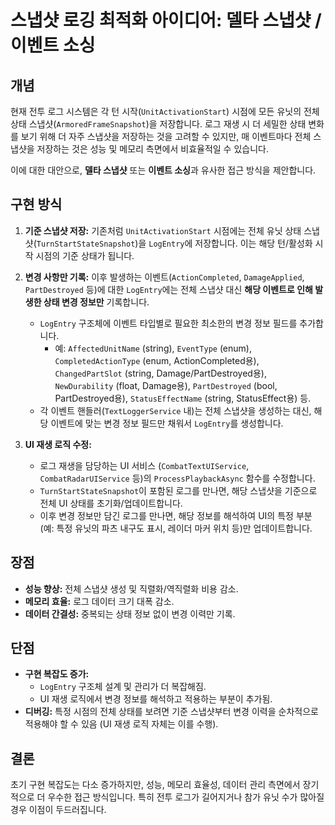 # 스냅샷 로깅 최적화 아이디어: 델타 스냅샷 / 이벤트 소싱

## 개념

현재 전투 로그 시스템은 각 턴 시작(`UnitActivationStart`) 시점에 모든 유닛의 전체 상태 스냅샷(`ArmoredFrameSnapshot`)을 저장합니다. 로그 재생 시 더 세밀한 상태 변화를 보기 위해 더 자주 스냅샷을 저장하는 것을 고려할 수 있지만, 매 이벤트마다 전체 스냅샷을 저장하는 것은 성능 및 메모리 측면에서 비효율적일 수 있습니다.

이에 대한 대안으로, **델타 스냅샷** 또는 **이벤트 소싱**과 유사한 접근 방식을 제안합니다.

## 구현 방식

1.  **기준 스냅샷 저장:** 기존처럼 `UnitActivationStart` 시점에는 전체 유닛 상태 스냅샷(`TurnStartStateSnapshot`)을 `LogEntry`에 저장합니다. 이는 해당 턴/활성화 시작 시점의 기준 상태가 됩니다.

2.  **변경 사항만 기록:** 이후 발생하는 이벤트(`ActionCompleted`, `DamageApplied`, `PartDestroyed` 등)에 대한 `LogEntry`에는 전체 스냅샷 대신 **해당 이벤트로 인해 발생한 상태 변경 정보만** 기록합니다.
    *   `LogEntry` 구조체에 이벤트 타입별로 필요한 최소한의 변경 정보 필드를 추가합니다.
        *   예: `AffectedUnitName` (string), `EventType` (enum), `CompletedActionType` (enum, ActionCompleted용), `ChangedPartSlot` (string, Damage/PartDestroyed용), `NewDurability` (float, Damage용), `PartDestroyed` (bool, PartDestroyed용), `StatusEffectName` (string, StatusEffect용) 등.
    *   각 이벤트 핸들러(`TextLoggerService` 내)는 전체 스냅샷을 생성하는 대신, 해당 이벤트에 맞는 변경 정보 필드만 채워서 `LogEntry`를 생성합니다.

3.  **UI 재생 로직 수정:**
    *   로그 재생을 담당하는 UI 서비스 (`CombatTextUIService`, `CombatRadarUIService` 등)의 `ProcessPlaybackAsync` 함수를 수정합니다.
    *   `TurnStartStateSnapshot`이 포함된 로그를 만나면, 해당 스냅샷을 기준으로 전체 UI 상태를 초기화/업데이트합니다.
    *   이후 변경 정보만 담긴 로그를 만나면, 해당 정보를 해석하여 UI의 특정 부분(예: 특정 유닛의 파츠 내구도 표시, 레이더 마커 위치 등)만 업데이트합니다.

## 장점

*   **성능 향상:** 전체 스냅샷 생성 및 직렬화/역직렬화 비용 감소.
*   **메모리 효율:** 로그 데이터 크기 대폭 감소.
*   **데이터 간결성:** 중복되는 상태 정보 없이 변경 이력만 기록.

## 단점

*   **구현 복잡도 증가:**
    *   `LogEntry` 구조체 설계 및 관리가 더 복잡해짐.
    *   UI 재생 로직에서 변경 정보를 해석하고 적용하는 부분이 추가됨.
*   **디버깅:** 특정 시점의 전체 상태를 보려면 기준 스냅샷부터 변경 이력을 순차적으로 적용해야 할 수 있음 (UI 재생 로직 자체는 이를 수행).

## 결론

초기 구현 복잡도는 다소 증가하지만, 성능, 메모리 효율성, 데이터 관리 측면에서 장기적으로 더 우수한 접근 방식입니다. 특히 전투 로그가 길어지거나 참가 유닛 수가 많아질 경우 이점이 두드러집니다. 